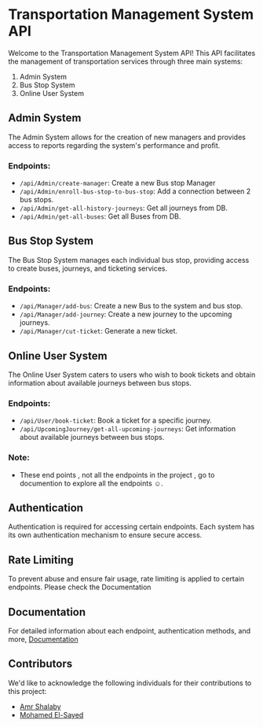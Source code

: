 # Transportation Management System API

Welcome to the Transportation Management System API! This API facilitates the management of transportation services through three main systems:

1. Admin System
2. Bus Stop System
3. Online User System

## Admin System

The Admin System allows for the creation of new managers and provides access to reports regarding the system's performance and profit.

### Endpoints:

- `/api/Admin/create-manager`: Create a new Bus stop Manager
- `/api/Admin/enroll-bus-stop-to-bus-stop`: Add a connection between 2 bus stops.
- `/api/Admin/get-all-history-journeys`: Get all journeys from DB.
- `/api/Admin/get-all-buses`: Get all Buses from DB.

## Bus Stop System

The Bus Stop System manages each individual bus stop, providing access to create buses, journeys, and ticketing services.

### Endpoints:

- `/api/Manager/add-bus`: Create a new Bus to the system and bus stop.
- `/api/Manager/add-journey`: Create a new journey to the upcoming journeys.
- `/api/Manager/cut-ticket`: Generate a new ticket.

## Online User System

The Online User System caters to users who wish to book tickets and obtain information about available journeys between bus stops.

### Endpoints:

- `/api/User/book-ticket`: Book a ticket for a specific journey.
- `/api/UpcomingJourney/get-all-upcoming-journeys`: Get information about available journeys between bus stops.


### Note:
- These end points , not all the endpoints in the project , go to documention to explore all the endpoints ☺️.

## Authentication

Authentication is required for accessing certain endpoints. Each system has its own authentication mechanism to ensure secure access.

## Rate Limiting

To prevent abuse and ensure fair usage, rate limiting is applied to certain endpoints. Please check the Documentation

## Documentation

For detailed information about each endpoint, authentication methods, and more, [Documentation](http://transportationsystem.somee.com/swagger/index.html)

## Contributors

We'd like to acknowledge the following individuals for their contributions to this project:

- [Amr Shalaby](https://github.com/amr1234567)
- [Mohamed El-Sayed](https://github.com/mhmdelsyd)
